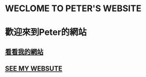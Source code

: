 # WECLOME TO PETER'S WEBSITE 
# 歡迎來到Peter的網站
## [看看我的網站](<https://peter-master.github.io/>)
## [SEE MY WEBSUTE](<https://peter-master.github.io/>)
